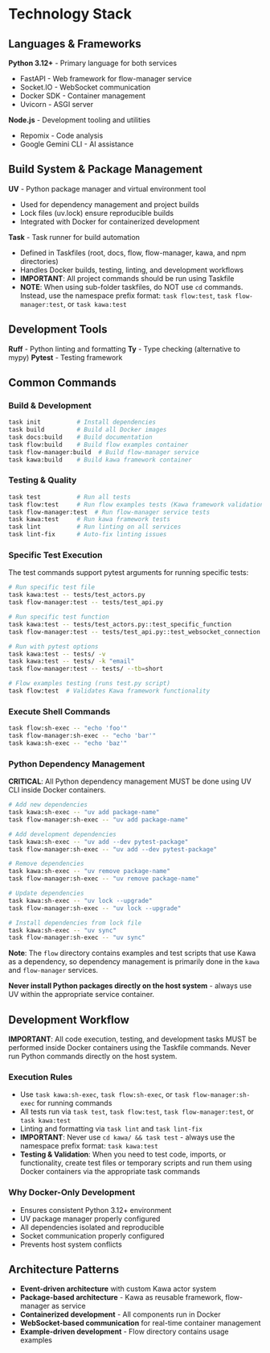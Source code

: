 # Technology Stack

## Languages & Frameworks

**Python 3.12+** - Primary language for both services

- FastAPI - Web framework for flow-manager service
- Socket.IO - WebSocket communication
- Docker SDK - Container management
- Uvicorn - ASGI server

**Node.js** - Development tooling and utilities

- Repomix - Code analysis
- Google Gemini CLI - AI assistance

## Build System & Package Management

**UV** - Python package manager and virtual environment tool

- Used for dependency management and project builds
- Lock files (uv.lock) ensure reproducible builds
- Integrated with Docker for containerized development

**Task** - Task runner for build automation

- Defined in Taskfiles (root, docs, flow, flow-manager, kawa, and npm directories)
- Handles Docker builds, testing, linting, and development workflows
- **IMPORTANT**: All project commands should be run using Taskfile
- **NOTE**: When using sub-folder taskfiles, do NOT use `cd` commands. Instead, use the namespace prefix format: `task flow:test`, `task flow-manager:test`, or `task kawa:test`

## Development Tools

**Ruff** - Python linting and formatting
**Ty** - Type checking (alternative to mypy)
**Pytest** - Testing framework

## Common Commands

### Build & Development

```bash
task init          # Install dependencies
task build         # Build all Docker images
task docs:build    # Build documentation
task flow:build    # Build flow examples container
task flow-manager:build  # Build flow-manager service
task kawa:build    # Build kawa framework container
```

### Testing & Quality

```bash
task test          # Run all tests
task flow:test     # Run flow examples tests (Kawa framework validation)
task flow-manager:test  # Run flow-manager service tests
task kawa:test     # Run kawa framework tests
task lint          # Run linting on all services
task lint-fix      # Auto-fix linting issues
```

### Specific Test Execution

The test commands support pytest arguments for running specific tests:

```bash
# Run specific test file
task kawa:test -- tests/test_actors.py
task flow-manager:test -- tests/test_api.py

# Run specific test function
task kawa:test -- tests/test_actors.py::test_specific_function
task flow-manager:test -- tests/test_api.py::test_websocket_connection

# Run with pytest options
task kawa:test -- tests/ -v
task kawa:test -- tests/ -k "email"
task flow-manager:test -- tests/ --tb=short

# Flow examples testing (runs test.py script)
task flow:test  # Validates Kawa framework functionality
```

### Execute Shell Commands

```bash
task flow:sh-exec -- "echo 'foo'"
task flow-manager:sh-exec -- "echo 'bar'"
task kawa:sh-exec -- "echo 'baz'"
```

### Python Dependency Management

**CRITICAL**: All Python dependency management MUST be done using UV CLI inside Docker containers.

```bash
# Add new dependencies
task kawa:sh-exec -- "uv add package-name"
task flow-manager:sh-exec -- "uv add package-name"

# Add development dependencies
task kawa:sh-exec -- "uv add --dev pytest-package"
task flow-manager:sh-exec -- "uv add --dev pytest-package"

# Remove dependencies
task kawa:sh-exec -- "uv remove package-name"
task flow-manager:sh-exec -- "uv remove package-name"

# Update dependencies
task kawa:sh-exec -- "uv lock --upgrade"
task flow-manager:sh-exec -- "uv lock --upgrade"

# Install dependencies from lock file
task kawa:sh-exec -- "uv sync"
task flow-manager:sh-exec -- "uv sync"
```

**Note**: The `flow` directory contains examples and test scripts that use Kawa as a dependency, so dependency management is primarily done in the `kawa` and `flow-manager` services.

**Never install Python packages directly on the host system** - always use UV within the appropriate service container.

## Development Workflow

**IMPORTANT**: All code execution, testing, and development tasks MUST be performed inside Docker containers using the Taskfile commands. Never run Python commands directly on the host system.

### Execution Rules

- Use `task kawa:sh-exec`, `task flow:sh-exec`, or `task flow-manager:sh-exec` for running commands
- All tests run via `task test`, `task flow:test`, `task flow-manager:test`, or `task kawa:test`
- Linting and formatting via `task lint` and `task lint-fix`
- **IMPORTANT**: Never use `cd kawa/ && task test` - always use the namespace prefix format: `task kawa:test`
- **Testing & Validation**: When you need to test code, imports, or functionality, create test files or temporary scripts and run them using Docker containers via the appropriate task commands

### Why Docker-Only Development

- Ensures consistent Python 3.12+ environment
- UV package manager properly configured
- All dependencies isolated and reproducible
- Socket communication properly configured
- Prevents host system conflicts

## Architecture Patterns

- **Event-driven architecture** with custom Kawa actor system
- **Package-based architecture** - Kawa as reusable framework, flow-manager as service
- **Containerized development** - All components run in Docker
- **WebSocket-based communication** for real-time container management
- **Example-driven development** - Flow directory contains usage examples
